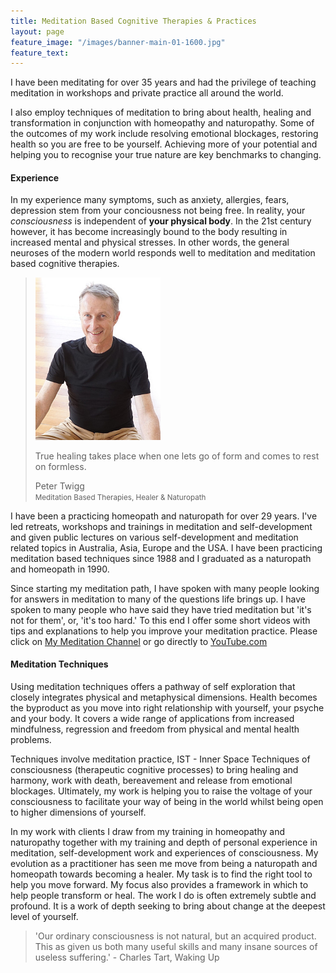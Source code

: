 ```yaml
---
title: Meditation Based Cognitive Therapies & Practices 
layout: page
feature_image: "/images/banner-main-01-1600.jpg"
feature_text:
---
```


I have been meditating for over 35 years and had the privilege of teaching meditation in workshops and private practice all around the world.

I also employ techniques of meditation to bring about health, healing and transformation in conjunction with homeopathy and naturopathy. Some of the outcomes of my work include resolving emotional blockages, restoring health so you are free to be yourself. Achieving more of your potential and helping you to recognise your true nature are key benchmarks to changing. 

#### Experience

In my experience many symptoms, such as anxiety, allergies, fears, depression stem from your conciousness not being free. In reality, your _consciousness_ is independent of **your physical body**. In the 21st century however, it has become increasingly bound to the body resulting in increased mental and physical stresses. In other words, the general neuroses of the modern world responds well to meditation and meditation based cognitive therapies.

<blockquote class="photo">
	<img src="/images/peter-twigg-photo.jpg" width="200">
	<p>True healing takes place when one lets go of form and comes to rest on formless.</p>
	<footer>Peter Twigg<br><small>Meditation Based Therapies, Healer & Naturopath</small></footer>
</blockquote>

I have been a practicing homeopath and naturopath for over 29 years. I've led retreats, workshops and trainings in meditation and self-development and given public lectures on various self-development and meditation related topics in Australia, Asia, Europe and the USA. I have been practicing meditation based techniques since 1988 and I graduated as a naturopath and homeopath in 1990.

Since starting my meditation path, I have spoken with many people looking for answers in meditation to many of the questions life brings up. I have spoken to many people who have said they have tried meditation but 'it's not for them', or, 'it's too hard.' To this end I offer some short videos with tips and explanations to help you improve your meditation practice. Please click on [My Meditation Channel](/meditation/) or go directly to [YouTube.com](https://youtube.com)

#### Meditation Techniques

Using meditation techniques offers a pathway of self exploration that closely integrates physical and metaphysical dimensions. Health becomes the byproduct as you move into right relationship with yourself, your psyche and your body. It covers a wide range of applications from increased mindfulness, regression and freedom from physical and mental health problems. 

Techniques involve meditation practice, IST - Inner Space Techniques of consciousness (therapeutic cognitive processes) to bring healing and harmony, work with death, bereavement and release from emotional blockages. Ultimately, my work is helping you to raise the voltage of your consciousness to facilitate your way of being in the world whilst being open to higher dimensions of yourself.

In my work with clients I draw from my training in homeopathy and naturopathy together with my training and depth of personal experience in meditation, self-development work and experiences of consciousness. My evolution as a practitioner has seen me move from being a naturopath and homeopath towards becoming a healer. My task is to find the right tool to help you move forward. My focus also provides a framework in which to help people transform or heal. The work I do is often extremely subtle and profound. It is a work of depth seeking to bring about change at the deepest level of yourself.

>'Our ordinary consciousness is not natural, but an acquired product. 
This as given us both many useful skills and many	insane sources of useless suffering.' - Charles Tart, Waking Up
